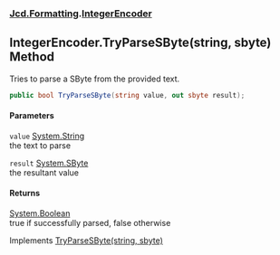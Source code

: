 ### [Jcd.Formatting](Jcd_Formatting.md 'Jcd.Formatting').[IntegerEncoder](Jcd_Formatting_IntegerEncoder.md 'Jcd.Formatting.IntegerEncoder')
## IntegerEncoder.TryParseSByte(string, sbyte) Method
Tries to parse a SByte from the provided text.  
```csharp
public bool TryParseSByte(string value, out sbyte result);
```
#### Parameters
<a name='Jcd_Formatting_IntegerEncoder_TryParseSByte(string_sbyte)_value'></a>
`value` [System.String](https://docs.microsoft.com/en-us/dotnet/api/System.String 'System.String')  
the text to parse
  
<a name='Jcd_Formatting_IntegerEncoder_TryParseSByte(string_sbyte)_result'></a>
`result` [System.SByte](https://docs.microsoft.com/en-us/dotnet/api/System.SByte 'System.SByte')  
the resultant value
  
#### Returns
[System.Boolean](https://docs.microsoft.com/en-us/dotnet/api/System.Boolean 'System.Boolean')  
true if successfully parsed, false otherwise

Implements [TryParseSByte(string, sbyte)](Jcd_Formatting_IIntegerParser_TryParseSByte(string_sbyte).md 'Jcd.Formatting.IIntegerParser.TryParseSByte(string, sbyte)')  
